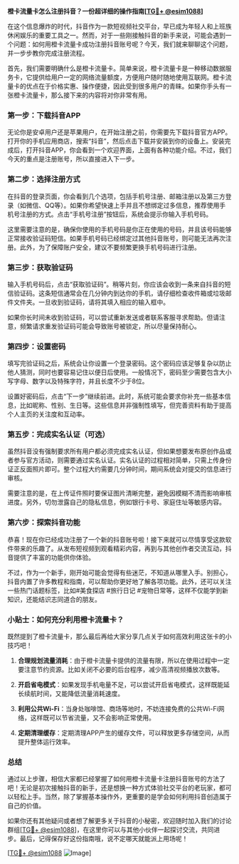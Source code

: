 **橙卡流量卡怎么注册抖音？一份超详细的操作指南[[TG💪+ @esim1088](https://t.me/s/esim1088)]**

在这个信息爆炸的时代，抖音作为一款短视频社交平台，早已成为年轻人和上班族休闲娱乐的重要工具之一。然而，对于一些刚接触抖音的新手来说，可能会遇到一个问题：如何用橙卡流量卡成功注册抖音账号呢？今天，我们就来聊聊这个问题，并一步步教你完成注册流程。

首先，我们需要明确什么是橙卡流量卡。简单来说，橙卡流量卡是一种移动数据服务卡，它提供给用户一定的网络流量额度，方便用户随时随地使用互联网。橙卡流量卡的优点在于价格实惠、操作便捷，因此受到很多用户的青睐。如果你手头有一张橙卡流量卡，那么接下来的内容将对你非常有用。

### **第一步：下载抖音APP**
无论你是安卓用户还是苹果用户，在开始注册之前，你需要先下载抖音官方APP。打开你的手机应用商店，搜索“抖音”，然后点击下载并安装到你的设备上。安装完成后，打开抖音APP，你会看到一个欢迎界面，上面有各种功能介绍。不过，我们今天的重点是注册账号，所以直接进入下一步。

### **第二步：选择注册方式**
在抖音的登录页面，你会看到几个选项，包括手机号注册、邮箱注册以及第三方登录（如微信、QQ等）。如果你希望快速上手并且不想绑定过多信息，推荐使用手机号注册的方式。点击“手机号注册”按钮后，系统会提示你输入手机号码。

这里需要注意的是，确保你使用的手机号码是你正在使用的号码，并且该号码能够正常接收验证码短信。如果手机号码已经绑定过其他抖音账号，则可能无法再次注册。此外，为了保障账户安全，建议不要频繁更换手机号码进行注册。

### **第三步：获取验证码**
输入手机号码后，点击“获取验证码”。稍等片刻，你应该会收到一条来自抖音的短信验证码。这条短信通常会在几分钟内到达你的手机，请仔细检查收件箱或垃圾邮件文件夹。一旦收到验证码，请将其填入相应的输入框中。

如果你长时间未收到验证码，可以尝试重新发送或者联系客服寻求帮助。但请注意，频繁请求重发验证码可能会导致账号被锁定，所以尽量保持耐心。

### **第四步：设置密码**
填写完验证码之后，系统会让你设置一个登录密码。这个密码应该足够复杂以防止他人猜测，同时也要容易记住以便日后使用。一般情况下，密码至少需要包含大小写字母、数字以及特殊字符，并且长度不少于8位。

设置好密码后，点击“下一步”继续前进。此时，系统可能会要求你补充一些基本信息，比如昵称、性别、生日等。这些信息并非强制性填写，但完善资料有助于提高个人主页的关注度和互动率。

### **第五步：完成实名认证（可选）**
虽然抖音没有强制要求所有用户都必须完成实名认证，但如果想要发布原创作品或者参与官方活动，则需要通过实名认证。实名认证的过程相对简单，只需上传身份证正反面照片即可。整个过程大约需要几分钟时间，期间系统会对提交的信息进行审核。

需要注意的是，在上传证件照时要保证图片清晰完整，避免因模糊不清而影响审核进度。另外，切勿泄露自己的隐私信息，例如银行卡号、家庭住址等敏感内容。

### **第六步：探索抖音功能**
恭喜！现在你已经成功注册了一个新的抖音账号啦！接下来就可以尽情享受这款软件带来的乐趣了。从发布短视频到观看精彩内容，再到与其他创作者交流互动，抖音提供了丰富的功能供你体验。

不过，作为一个新手，刚开始可能会觉得有些迷茫，不知道从哪里入手。别担心，抖音内置了许多教程和指南，可以帮助你更好地了解各项功能。此外，还可以关注一些热门话题标签，比如#美食探店 #旅行日记 #宠物日常等，这样不仅能学到新知识，还能结识志同道合的朋友。

### **小贴士：如何充分利用橙卡流量卡？**
既然提到了橙卡流量卡，那么最后再给大家分享几点关于如何高效利用这张卡的小技巧吧！

1. **合理规划流量消耗**：由于橙卡流量卡提供的流量有限，所以在使用过程中一定要注意节约资源。比如关闭不必要的后台程序，减少高清视频播放次数等。
   
2. **开启省电模式**：如果发现手机电量不足，可以尝试开启省电模式，这样既能延长续航时间，又能降低流量消耗速度。

3. **利用公共Wi-Fi**：当身处咖啡馆、商场等地时，不妨连接免费的公共Wi-Fi网络，这样既可以节省流量，又不会影响正常使用。

4. **定期清理缓存**：定期清理APP产生的缓存文件，可以释放更多存储空间，从而提升整体运行效率。

### **总结**
通过以上步骤，相信大家都已经掌握了如何用橙卡流量卡注册抖音账号的方法了吧！无论是初次接触抖音的新手，还是想换一种方式体验社交平台的老玩家，都可以轻松上手。当然，除了掌握基本操作外，更重要的是学会如何利用抖音创造属于自己的价值。

如果你还有其他疑问或者想了解更多关于抖音的小秘密，欢迎随时加入我们的讨论群组[[TG💪+ @esim1088](https://t.me/s/esim1088)]，在这里你可以与其他小伙伴一起探讨交流，共同进步。最后，记得保存好这份指南哦，说不定哪天就能派上用场呢！

[[TG💪+ @esim1088](https://t.me/s/esim1088) ![Image](https://i.postimg.cc/4NQfJmqS/Snipaste-2025-05-13-00-14-12.png)]
